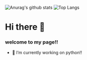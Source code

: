 ![Anurag's github stats](https://github-readme-stats.vercel.app/api?username=SiYUan-Lee&show_icons=true&theme=radical)
![Top Langs](https://github-readme-stats.vercel.app/api/top-langs/?username=SiYUan-Lee&layout=compact)

<!--
<a href="https://github.com/SiYUan-Lee/github-readme-stats">
  <img align="left" src="https://github-readme-stats.vercel.app/api?username=SiYUan-Lee&show_icons=true&theme=radical" />
</a>
<a href="https://github.com/SiYUan-Lee/convoychat">
  <img align="right-bottom" src="https://github-readme-stats.vercel.app/api/top-langs/?username=SiYUan-Lee&layout=compact" />
</a>
-->
# Hi there 👋
### welcome to my page!!

- 🔭 I’m currently working on python!!
<!--
**SiYuan-Lee/SiYuan-Lee** is a ✨ _special_ ✨ repository because its `README.md` (this file) appears on your GitHub profile.

Here are some ideas to get you started:

- 🔭 I’m currently working on ...
- 🌱 I’m currently learning ...
- 👯 I’m looking to collaborate on ...
- 🤔 I’m looking for help with ...
- 💬 Ask me about ...
- 📫 How to reach me: ...
- 😄 Pronouns: ...
- ⚡ Fun fact: ...
-->
